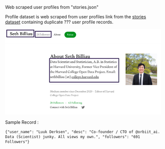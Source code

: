 Web scraped user profiles from "stories.json"

Profile dataset is web scraped from user profiles link from the [stories dataset](???) containing duplicate ??? user profile records.

![](images/profile.png)

Sample Record :
```
{"user_name": "Luuk Derksen", "desc": "Co-founder / CTO of @orbiit_ai. Data (Scientist) junky. All views my own.", "followers": "691 Followers"}
```
